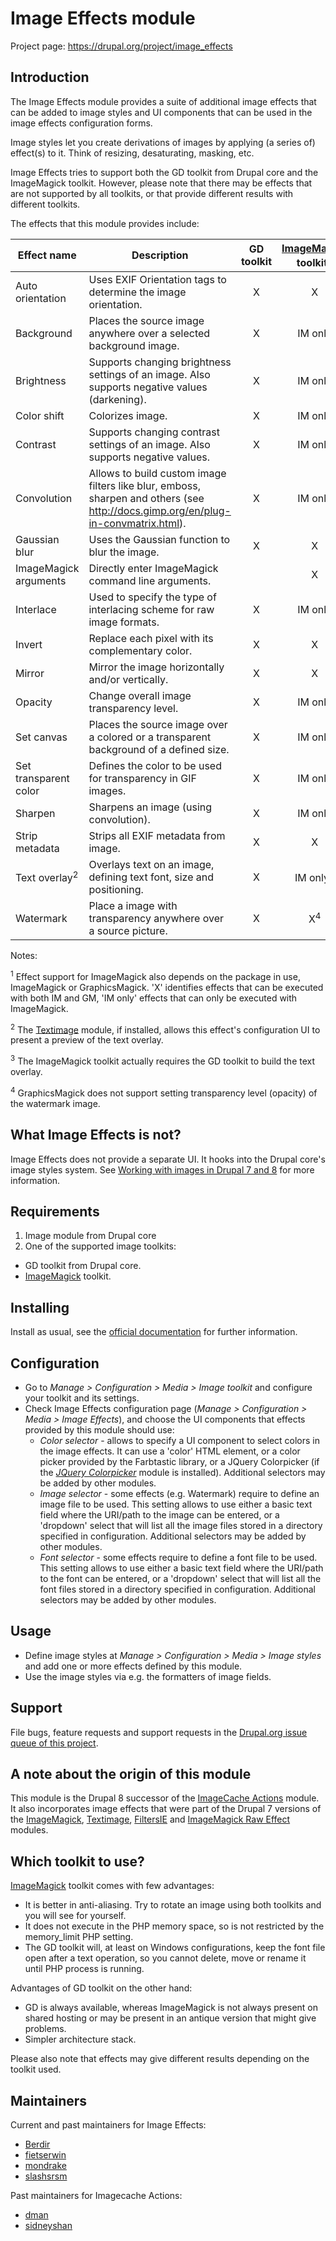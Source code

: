 # Image Effects module

Project page: https://drupal.org/project/image_effects


## Introduction

The Image Effects module provides a suite of additional image effects that can
be added to image styles and UI components that can be used in the image effects
configuration forms.

Image styles let you create derivations of images by applying (a series of)
effect(s) to it. Think of resizing, desaturating, masking, etc.

Image Effects tries to support both the GD toolkit from Drupal core and the
ImageMagick toolkit. However, please note that there may be effects that are
not supported by all toolkits, or that provide different results with different
toolkits.

The effects that this module provides include:

Effect name      | Description                                                                                  | GD toolkit | [ImageMagick](https://drupal.org/project/imagemagick) toolkit<sup>1</sup> |
-----------------|----------------------------------------------------------------------------------------------|:----------:|:-------------------:|
Auto orientation | Uses EXIF Orientation tags to determine the image orientation.                               | X          | X                   |
Background       | Places the source image anywhere over a selected background image.                           | X          | IM only             |
Brightness       | Supports changing brightness settings of an image. Also supports negative values (darkening).| X          | IM only             |
Color shift      | Colorizes image.                                                                             | X          | IM only             |
Contrast         | Supports changing contrast settings of an image. Also supports negative values.              | X          | IM only             |
Convolution      | Allows to build custom image filters like blur, emboss, sharpen and others (see http://docs.gimp.org/en/plug-in-convmatrix.html). | X          | IM only             |
Gaussian blur    | Uses the Gaussian function to blur the image.                                                | X          | X                   |
ImageMagick arguments | Directly enter ImageMagick command line arguments.                                      |            | X                   |
Interlace        | Used to specify the type of interlacing scheme for raw image formats.                        | X          | IM only             |
Invert           | Replace each pixel with its complementary color.                                             | X          | X                   |
Mirror           | Mirror the image horizontally and/or vertically.                                             | X          | X                   |
Opacity          | Change overall image transparency level.                                                     | X          | IM only             |
Set canvas       | Places the source image over a colored or a transparent background of a defined size.        | X          | IM only             |
Set transparent color | Defines the color to be used for transparency in GIF images.                            | X          | IM only             |
Sharpen          | Sharpens an image (using convolution).                                                       | X          | IM only             |
Strip metadata   | Strips all EXIF metadata from image.                                                         | X          | X                   |
Text overlay<sup>2</sup> | Overlays text on an image, defining text font, size and positioning.                 | X          | IM only<sup>3</sup> |
Watermark        | Place a image with transparency anywhere over a source picture.                              | X          | X<sup>4</sup>       |

Notes:

<sup>1</sup> Effect support for ImageMagick also depends on the package in
use, ImageMagick or GraphicsMagick. 'X' identifies effects that can be executed
with both IM and GM, 'IM only' effects that can only be executed with
ImageMagick.

<sup>2</sup> The [Textimage](https://drupal.org/project/textimage) module, if
installed, allows this effect's configuration UI to present a preview of the
text overlay.

<sup>3</sup> The ImageMagick toolkit actually requires the GD toolkit to build
the text overlay.

<sup>4</sup> GraphicsMagick does not support setting transparency level
(opacity) of the watermark image.


## What Image Effects is not?

Image Effects does not provide a separate UI. It hooks into the Drupal core's
image styles system. See [Working with images in Drupal 7 and 8](https://drupal.org/documentation/modules/image) for more
information.


## Requirements

1. Image module from Drupal core
1. One of the supported image toolkits:
  - GD toolkit from Drupal core.
  - [ImageMagick](https://drupal.org/project/imagemagick) toolkit.


## Installing

Install as usual, see the [official documentation](https://www.drupal.org/documentation/install/modules-themes/modules-8)
for further information.


## Configuration

- Go to _Manage > Configuration > Media > Image toolkit_ and configure your
  toolkit and its settings.
- Check Image Effects configuration page (_Manage > Configuration > Media >
  Image Effects_), and choose the UI components that effects provided by this
  module should use:
  - _Color selector_ - allows to specify a UI component to select colors in the
    image effects. It can use a 'color' HTML element, or a color picker
    provided by the Farbtastic library, or a JQuery Colorpicker (if the [_JQuery
    Colorpicker_](https://www.drupal.org/project/jquery_colorpicker) module is
    installed). Additional selectors may be added by other modules.
  - _Image selector_ - some effects (e.g. Watermark) require to define an image
    file to be used. This setting allows to use either a basic text field where
    the URI/path to the image can be entered, or a 'dropdown' select that will
    list all the image files stored in a directory specified in configuration.
    Additional selectors may be added by other modules.
  - _Font selector_ - some effects require to define a font file to be used.
    This setting allows to use either a basic text field where the URI/path to
    the font can be entered, or a 'dropdown' select that will list all the font
    files stored in a directory specified in configuration. Additional
    selectors may be added by other modules.


## Usage

- Define image styles at _Manage > Configuration > Media > Image styles_ and add
  one or more effects defined by this module.
- Use the image styles via e.g. the formatters of image fields.


## Support

File bugs, feature requests and support requests in the [Drupal.org issue queue
of this project](https://www.drupal.org/project/issues/image_effects).


## A note about the origin of this module

This module is the Drupal 8 successor of the [ImageCache Actions](https://www.drupal.org/project/imagecache_actions) module.
It also incorporates image effects that were part of the Drupal 7 versions of the
[ImageMagick](https://drupal.org/project/imagemagick), [Textimage](https://drupal.org/project/textimage), [FiltersIE](https://www.drupal.org/project/filtersie)
and [ImageMagick Raw Effect](https://www.drupal.org/project/im_raw) modules.


## Which toolkit to use?

[ImageMagick](https://drupal.org/project/imagemagick) toolkit comes with few advantages:
- It is better in anti-aliasing. Try to rotate an image using both toolkits and
  you will see for yourself.
- It does not execute in the PHP memory space, so is not restricted by the
  memory_limit PHP setting.
- The GD toolkit will, at least on Windows configurations, keep the font file
  open after a text operation, so you cannot delete, move or rename it until PHP
  process is running.

Advantages of GD toolkit on the other hand:
- GD is always available, whereas ImageMagick is not always present on shared
  hosting or may be present in an antique version that might give problems.
- Simpler architecture stack.

Please also note that effects may give different results depending on the
toolkit used.


## Maintainers

Current and past maintainers for Image Effects:
- [Berdir](https://www.drupal.org/u/Berdir)
- [fietserwin](https://www.drupal.org/u/fietserwin)
- [mondrake](https://www.drupal.org/u/mondrake)
- [slashsrsm](https://www.drupal.org/u/slashrsm)

Past maintainers for Imagecache Actions:
- [dman](https://drupal.org/user/33240)
- [sidneyshan](https://drupal.org/user/652426)
